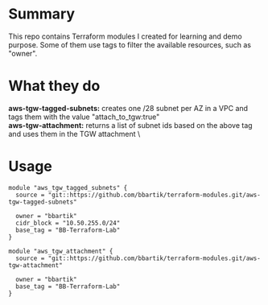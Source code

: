 # Summary

This repo contains Terraform modules I created for learning and demo purpose. Some of them use tags to filter the available resources, such as "owner". 

# What they do

**aws-tgw-tagged-subnets:** creates one /28 subnet per AZ in a VPC and tags them with the value "attach_to_tgw:true" \
**aws-tgw-attachment:** returns a list of subnet ids based on the above tag and uses them in the TGW attachment \

# Usage

```
module "aws_tgw_tagged_subnets" {
  source = "git::https://github.com/bbartik/terraform-modules.git/aws-tgw-tagged-subnets"

  owner = "bbartik"
  cidr_block = "10.50.255.0/24"
  base_tag = "BB-Terraform-Lab"
}
```

```
module "aws_tgw_attachment" {
  source = "git::https://github.com/bbartik/terraform-modules.git/aws-tgw-attachment"

  owner = "bbartik"
  base_tag = "BB-Terraform-Lab"
}
```

